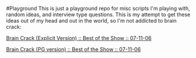 #Playground
This is just a playground repo for misc scripts I'm playing with, random ideas, and interview type questions. This is my attempt to get these ideas out of my head and out in the world, so I'm not addicted to brain crack:

[Brain Crack (Explicit Version) :: Best of the Show :: 07-11-06](https://youtu.be/0sHCQWjTrJ8)

[Brain Crack (PG version) :: Best of the Show :: 07-11-06](https://youtu.be/rDHb3vC9OmE)

